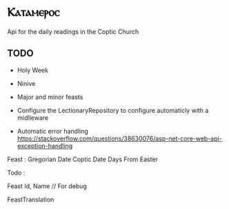 # Ⲕⲁⲧⲁⲙⲉⲣⲟⲥ

Api for the daily readings in the Coptic Church

## TODO
 
- Holy Week
- Ninive
- Major and minor feasts

- Configure the LectionaryRepository to configure automaticly with a midlleware
- Automatic error handling https://stackoverflow.com/questions/38630076/asp-net-core-web-api-exception-handling



Feast : 
Gregorian Date
Coptic Date
Days From Easter


Todo : 

Feast
Id,
Name // For debug

FeastTranslation